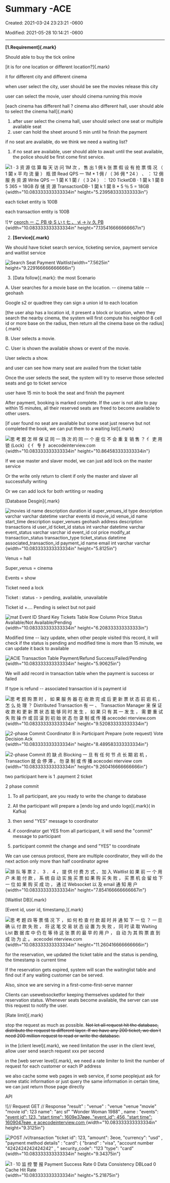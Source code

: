 # Summary -ACE

Created: 2021-03-24 23:23:21 -0600

Modified: 2021-05-28 10:14:21 -0600

---

**[1.Requirement]{.mark}**



Should able to buy the tick online



[it is for one location or different location?]{.mark}

it for different city and different cinema

when user select the city, user should be see the movies release this city



user can select the movie, user should cinema running this movie



[each cinema has different hall ? cinema also different hall, user should able to select the cinema hall]{.mark}



1.  after user select the cinema hall, user should select one seat or multiple available seat
2.  user can hold the sheet around 5 min until he finish the payment

if no seat are available, do we think we need a waiting list?



1.  if no seat are available, user should able to await until the seat available, the police should be first come first service.





![1 · 3 资 源 估 算 每 天 访 问 1M 次 ， 售 出 1 佣 k 张 票 假 设 有 抢 票 情 况 （ 1 闐 x 平 均 流 量 ） 瓶 颈 Read QPS 一 1M * 1 佣 / （ 36 佣 * 24 ） 、 ： 12 佣 服 务 资 源 Write QPS 一 1 闐 K 1 闐 / （ 3 24 ） ： 120 TicketDB · 1 闐 k 1 闐 B 5 365 = 18GB 存 储 资 源 TransactionDB- 1 闐 k 1 闐 B * 5 ％ 5 = 18GB ](../../media/Payment^JTrade-Tick-System-Summary--ACE-image1.png){width="10.083333333333334in" height="5.239583333333333in"}



each ticket entity is 100B

each transaction entity is 100B



![ヤ [ ceorch ー こ PB ゆ S い t 七 、 ⅵ → ⅳ 久 PB ](../../media/Payment^JTrade-Tick-System-Summary--ACE-image2.png){width="10.083333333333334in" height="7.135416666666667in"}





2.  **[Service]{.mark}**



We should have ticket search service, ticketing service, payment service and waitlist service





![Search Seat Payment Waitlist ](../../media/Payment^JTrade-Tick-System-Summary--ACE-image3.png){width="7.5625in" height="9.229166666666666in"}



3.  [Data follow]{.mark}: the most Scenario



A.  User searches for a movie base on the location. -- cinema table --geohash

Google s2 or quadtree they can sign a union id to each location

[the user alsp has a location id, it present a block or location, when they search the nearby cinema, the system will first compute his neighbor 8 cell id or more base on the radius, then return all the cinema base on the radius]{.mark}

B.  User selects a movie.

C.  User is shown the available shows or event of the movie.

User selects a show.

and user can see how many seat are availed from the ticket table



Once the user selects the seat, the system will try to reserve those selected seats and go to ticket service



user have 15 min to book the seat and finish the payment

After payment, booking is marked complete. If the user is not able to pay within 15 minutes, all their reserved seats are freed to become available to other users.



[if user found no seat are available but some seat just reserve but not completed the book, we can put them to a waiting list]{.mark}







![思 考 题 怎 样 保 证 同 一 场 次 的 同 一 个 座 位 不 会 重 复 销 售 ？ 亻 吏 用 锁 (Lock) 《 亻 专 扌 acecodeinterview.com ](../../media/Payment^JTrade-Tick-System-Summary--ACE-image4.png){width="10.083333333333334in" height="10.864583333333334in"}



If we use master and slaver model, we can just add lock on the master service



Or the write only return to client if only the master and slaver all successfully writing



Or we can add lock for both wrtiting or reading





[Database Desgin]{.mark}

![movies id name description duration id super_venues_id type description varchar varchar datetime varchar events id movie_id venue_id name start_time description super_venues geohash address description transactions id user_id ticket_id status int varchar datetime varchar event_status varchar varchar id event_id col price modify_at transaction_status transaction_type ticket_status datetime associated_transaction_id payment_id name email int varchar varchar ](../../media/Payment^JTrade-Tick-System-Summary--ACE-image5.png){width="10.083333333333334in" height="5.8125in"}



Venus = hall

Super_venus = cinema

Events = show





Ticket need a lock

Ticket : status - > pending, available, unavailable

Ticket id +.... Pending is select but not paid

![mat Event ID Shard Key Tickets Table Row Column Price Status Available/Not Available/Pending ](../../media/Payment^JTrade-Tick-System-Summary--ACE-image6.png){width="10.083333333333334in" height="6.208333333333333in"}



Modified time -- lazy update, when other people visited this record, it will check if the status is pending and modified time is more than 15 minute, we can update it back to available





![ACIE Transaction Table Payment/Refund Success/FaiIed/Pending ](../../media/Payment^JTrade-Tick-System-Summary--ACE-image7.png){width="10.083333333333334in" height="5.90625in"}

We will add record in transaction table when the payment is success or failed

If type is refund -- associated transaction id is payment id





![思 考 题 购 票 时 ， 如 果 服 务 器 在 收 款 完 成 后 更 新 票 状 态 前 宕 机 ， 怎 么 处 理 ？ Distributed Transaction 有 一 、 Transaction Manager 来 保 证 收 款 和 更 新 票 状 态 能 够 同 时 发 生 ， 如 果 只 有 其 一 发 生 ， 需 要 重 试 失 败 操 作 或 回 滚 到 初 始 状 态 勿 录 制 或 传 播 acecodei nterview.com ](../../media/Payment^JTrade-Tick-System-Summary--ACE-image8.png){width="10.083333333333334in" height="9.520833333333334in"}



![2-phase Commit Coordinator B in Participant Prepare (vote request) Vote Decision Ack ](../../media/Payment^JTrade-Tick-System-Summary--ACE-image9.png){width="10.083333333333334in" height="8.489583333333334in"}



![2-phase Commit 的 缺 点 Blocking 一 旦 有 任 何 节 点 长 期 宕 机 ， Transaction 就 会 停 滞 。 勿 录 制 或 传 播 acecodei nterview com ](../../media/Payment^JTrade-Tick-System-Summary--ACE-image10.png){width="10.083333333333334in" height="9.260416666666666in"}





two participant here is 1 .payment 2 ticket



2 phase commit

1.  To all participant, are you ready to write the change to database
2.  All the participant will prepare a [endo log and undo logo]{.mark}( in Kafka)

3. then send "YES" message to coordinator

4. if coordinator get YES from all participant, it will send the "commit" message to participant

5. participant commit the change and send "YES" to coordinate





We can use census protocol, there are multiple coordinator, they will do the next action only more than half coordinator agree



![排 队 等 票 2 ． 3 ． 4 ， 提 供 付 费 方 式 ， 加 入 Waitlist 如 果 前 一 个 用 户 未 能 付 款 ， 系 统 自 动 实 施 买 票 如 果 购 买 失 败 ， 买 票 机 会 留 给 下 一 位 如 果 购 买 成 功 ， 通 过 Websocket 以 及 email 通 知 用 户 ](../../media/Payment^JTrade-Tick-System-Summary--ACE-image11.png){width="10.083333333333334in" height="7.854166666666667in"}

[Waitlist DB]{.mark}

[Event id, user id, timestamp,]{.mark}











![思 考 题 四 等 票 情 况 下 ， 如 何 检 查 付 款 超 时 并 通 知 下 一 位 ？ 一 旦 确 认 付 款 失 败 ， 将 这 笔 交 易 状 态 设 置 为 失 败 ， 同 时 读 取 Waiting List 数 据 库 中 仍 在 等 待 这 张 票 的 最 早 的 用 户 ， 自 动 为 其 购 票 直 到 成 功 为 止 。 acecodei nterview.com ](../../media/Payment^JTrade-Tick-System-Summary--ACE-image12.png){width="10.083333333333334in" height="11.260416666666666in"}











for the reservation, we updated the ticket table and the status is pending, the timestamp is current time



If the reservation gets expired, system will scan the waitinglist table and find out if any waiting customer can be served.



Also, since we are serving in a first-come-first-serve manner



Clients can usewebsocketfor keeping themselves updated for their reservation status. Whenever seats become available, the server can use this request to notify the user.



[Rate limit]{.mark}

stop the request as much as possible. ~~Not let all request hit the database, distribute the request to different layer. If we have any 200 ticket, we don`t need 200 million request to read or write the database.~~



in the [client level]{.mark}, we need limitation the user in the client level, allow user send search request xxx per second



in the [web server level]{.mark}, we need a rate limiter to limit the number of request for each customer or each IP address



we also cache some web pages in web service, if some peoplejust ask for some static information or just query the same information in certain time, we can just return those page directly



API



![// Request GET // Response "result" : "venue" : "venue "venue "movie" "movie id": 123 name": "arc sf" "Wonder Woman 1988" , name : "events": [ "event id": 123, "start time": 1609e37øøe, "event_id": 456, "start time": 1609047eøe, e acecodeinterview.com ](../../media/Payment^JTrade-Tick-System-Summary--ACE-image13.png){width="10.083333333333334in" height="9.3125in"}



![POST /vl/transaction "ticket id": 123, "amount": 3eoe, "currency": "usd" , "payment method details" : "card": { "brand" : "visa", "account number "4242424242424242" , " security_code": "123 "type": "card" ](../../media/Payment^JTrade-Tick-System-Summary--ACE-image14.png){width="10.083333333333334in" height="9.34375in"}



![1 · 10 监 控 警 报 Payment Success Rate 0 Data Consistency DBLoad 0 Cache Hit Rate ](../../media/Payment^JTrade-Tick-System-Summary--ACE-image15.png){width="10.083333333333334in" height="5.21875in"}





























